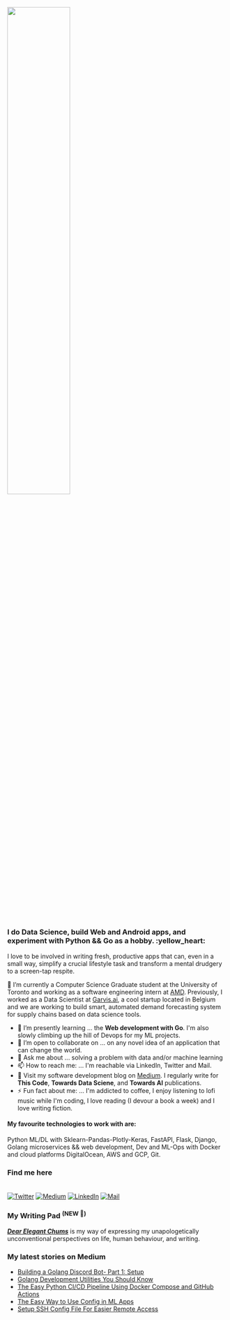 <p  align="left" > <img width=53.5%  src="https://user-images.githubusercontent.com/34805906/94922526-0481e200-04d8-11eb-9300-e42c9bfea9f8.png"></p> 

<h3>I do Data Science, build Web and Android apps, and experiment with Python && Go as a hobby. :yellow_heart: </h3>

I love to be involved in writing fresh, productive apps that can, even in a small way, simplify a crucial lifestyle task and transform a mental drudgery to a screen-tap respite.  

🔭 I’m currently a Computer Science Graduate student at the University of Toronto and working as a software engineering intern at [AMD](https://amd.com). Previously, I worked as a Data Scientist at [Garvis.ai](https://www.garvis.ai/), a cool startup located in Belgium and we are working to build smart, automated demand forecasting system for supply chains based on data science tools.

- 🌱 I’m presently learning ... the **Web development with Go**. I'm also slowly climbing up the hill of Devops for my ML projects. 
- 👯 I’m open to collaborate on ... on any novel idea of an application that can change the world.
- 💬 Ask me about ... solving a problem with data and/or machine learning
- 📫 How to reach me: ... I'm reachable via LinkedIn, Twitter and Mail.
- :book: Visit my software development blog on [Medium](https://medium.com/@ipom). I regularly write for **This Code**, **Towards Data Sciene**, and **Towards AI** publications. 
- ⚡ Fun fact about me: ... I'm addicted to coffee, I enjoy listening to lofi music while I'm coding, I love reading (I devour a book a week) and I love writing fiction. 

#### My favourite technologies to work with are:
Python ML/DL with Sklearn-Pandas-Plotly-Keras, FastAPI, Flask, Django, Golang microservices && web development, Dev and ML-Ops with Docker and cloud platforms DigitalOcean, AWS and GCP, Git. 


### Find me here <br><br>
<a href="https://twitter.com/intent/follow?screen_name=csandyash&tw_p=followbutton" target="_blank"><img alt="Twitter" src="https://img.shields.io/badge/twitter-%231DA1F2.svg?&style=for-the-badge&logo=twitter&logoColor=white" /></a>
<a href="https://medium.com/@ipom" target="_blank"><img alt="Medium" src="https://img.shields.io/badge/medium-%2312100E.svg?&style=for-the-badge&logo=medium&logoColor=white" /></a>
<a href="https://www.linkedin.com/in/yashprakash13" target="_blank"><img alt="LinkedIn" src="https://img.shields.io/badge/linkedin-%230077B5.svg?&style=for-the-badge&logo=linkedin&logoColor=white" /></a>
<a href="mailto:yash@yashprakash.com" target="_blank"><img alt="Mail" src="https://img.shields.io/badge/Gmail-D14836?style=for-the-badge&logo=gmail&logoColor=white"/></a>


### My Writing Pad <sup>(NEW 🥳)</sup>

[***Dear Elegant Chums***](https://medium.com/dear-elegant-chums) is my way of expressing my unapologetically unconventional perspectives on life, human behaviour, and writing.


 ### My latest stories on Medium
 - [Building a Golang Discord Bot- Part 1: Setup](https://medium.com/this-code/building-a-golang-discord-bot-part-1-setup-fbaf73ae878f?source=rss-9ba949960063------2)
 - [Golang Development Utilities You Should Know](https://medium.com/this-code/golang-development-utilities-you-should-know-d91915959616?source=rss-9ba949960063------2)
 - [The Easy Python CI/CD Pipeline Using Docker Compose and GitHub Actions](https://towardsdatascience.com/the-easy-python-ci-cd-pipeline-using-docker-compose-and-github-actions-80498f47b341?source=rss-9ba949960063------2)
 - [The Easy Way to Use Config in ML Apps](https://medium.com/this-code/the-easy-way-to-use-config-in-ml-apps-1730a31d04dc?source=rss-9ba949960063------2)
 - [Setup SSH Config File For Easier Remote Access](https://medium.com/this-code/setup-ssh-config-file-for-easier-remote-access-d0d230bf0cdd?source=rss-9ba949960063------2)